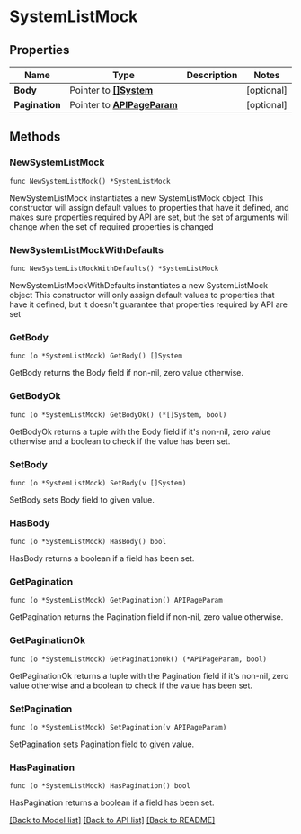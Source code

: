 # SystemListMock

## Properties

Name | Type | Description | Notes
------------ | ------------- | ------------- | -------------
**Body** | Pointer to [**[]System**](System.md) |  | [optional] 
**Pagination** | Pointer to [**APIPageParam**](APIPageParam.md) |  | [optional] 

## Methods

### NewSystemListMock

`func NewSystemListMock() *SystemListMock`

NewSystemListMock instantiates a new SystemListMock object
This constructor will assign default values to properties that have it defined,
and makes sure properties required by API are set, but the set of arguments
will change when the set of required properties is changed

### NewSystemListMockWithDefaults

`func NewSystemListMockWithDefaults() *SystemListMock`

NewSystemListMockWithDefaults instantiates a new SystemListMock object
This constructor will only assign default values to properties that have it defined,
but it doesn't guarantee that properties required by API are set

### GetBody

`func (o *SystemListMock) GetBody() []System`

GetBody returns the Body field if non-nil, zero value otherwise.

### GetBodyOk

`func (o *SystemListMock) GetBodyOk() (*[]System, bool)`

GetBodyOk returns a tuple with the Body field if it's non-nil, zero value otherwise
and a boolean to check if the value has been set.

### SetBody

`func (o *SystemListMock) SetBody(v []System)`

SetBody sets Body field to given value.

### HasBody

`func (o *SystemListMock) HasBody() bool`

HasBody returns a boolean if a field has been set.

### GetPagination

`func (o *SystemListMock) GetPagination() APIPageParam`

GetPagination returns the Pagination field if non-nil, zero value otherwise.

### GetPaginationOk

`func (o *SystemListMock) GetPaginationOk() (*APIPageParam, bool)`

GetPaginationOk returns a tuple with the Pagination field if it's non-nil, zero value otherwise
and a boolean to check if the value has been set.

### SetPagination

`func (o *SystemListMock) SetPagination(v APIPageParam)`

SetPagination sets Pagination field to given value.

### HasPagination

`func (o *SystemListMock) HasPagination() bool`

HasPagination returns a boolean if a field has been set.


[[Back to Model list]](../README.md#documentation-for-models) [[Back to API list]](../README.md#documentation-for-api-endpoints) [[Back to README]](../README.md)


